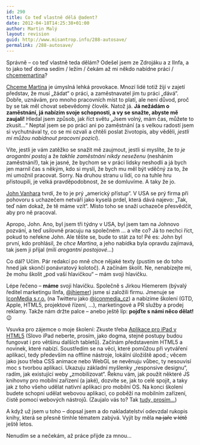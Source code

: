 ```yaml
---
id: 290
title: Co teď vlastně dělá @adent?
date: 2012-04-18T14:25:38+01:00
author: Martin Malý
layout: revision
guid: http://www.misantrop.info/288-autosave/
permalink: /288-autosave/
---
```

Správně &#8211; co teď vlastně teda dělám? Odešel jsem ze Zdrojáku a z IInfa, a to jako teď doma sedím / ležím / čekám až mi někdo nabídne práci / [chcememartina](http://chcememartina.cz/)?

<!--more-->

[Chceme Martina](http://chcememartina.cz/) je úmyslná lehká provokace. Mnozí lidé totiž žijí v zajetí představ, že musí &#8222;žádat&#8220; o práci, a zaměstnavatel jim tu práci &#8222;dává&#8220;. Dobře, uznávám, pro mnoho pracovních míst to platí, ale není důvod, proč by se tak měl chovat sebevědomý člověk. Natož já. **Já nežádám o zaměstnání, já nabízím svoje schopnosti, a vy se snažte, abyste mě zaujali!** Hledal jsem způsob, jak říct světu &#8222;Jsem volný, mám čas, můžete to zkusit&#8230;&#8220; Neptal jsem se po práci ani po zaměstnání (a s velkou radostí jsem si vychutnával ty, co se mi ozvali a chtěli poslat životopis, aby věděli, _jestli mi můžou nabídnout pracovní pozici_).

Víte, jestli je vám zatěžko se snažit mě zaujmout, jestli si myslíte, že _to je arogantní postoj_ a že _takhle zaměstnání nikdy neseženu_ (nesháním zaměstnání!), tak je jasné, že bychom se v práci lidsky neshodli a já bych jen marnil čas s někým, kdo si myslí, že bych mu měl být vděčný za to, že mi umožnil pracovat. Sorry. Na druhou stranu u lidí, co na tuhle hru přistoupili, je velká pravděpodobnost, že se domluvíme. A taky že jo.

[John Vanhara](http://www.podnikanivusa.com) tvrdí, že to je prý &#8222;americký přístup&#8220;. V USA se prý firma při pohovoru s uchazečem netváří jako kyselá prdel, která dává najevo: &#8222;Tak, teď nám dokaž, že tě máme vzít&#8220;. Místo toho se snaží uchazeče přesvědčit, aby pro ně pracoval.

Apropo, John. Ano, byl jsem tři týdny v USA, byl jsem tam na Johnovo pozvání, a teď usilovně pracuju na společném &#8230; a víte co? Já to nechci říct, pokud to neřekne John. Ale těšte se, bude to stát za to! Pé es: John byl první, kdo prohlásil, že _chce Martina_, a jeho nabídka byla opravdu zajímavá, tak jsem ji přijal (milí _arogantní postojové_&#8230;)

Co dál? Učím. Pár redakcí po mně chce nějaké texty (pustím se do toho hned jak skončí ponávratový kolotoč). A začínám školit. Ne, nenabízejte mi, že mohu školit &#8222;pod vaší hlavičkou&#8220; &#8211; mám svoji hlavičku.

Lépe řečeno &#8211; **máme** svoji hlavičku. Společně s Jirkou Hiemerem (bývalý ředitel marketingu IInfa, [@jhiemer](http://twitter.com/jhiemer)) jsme si založili firmu. Jmenuje se [IconMedia s.r.o.](http://www.iconmedia.cz/) (na Twitteru jako [@iconmedia_cz](http://twitter.com/iconmedia_cz)) a nabízíme školení (GTD, Apple, HTML5, projektové řízení, &#8230;), marketingové a PR služby a prodej reklamy. Takže nám držte palce &#8211; anebo ještě líp: **pojďte s námi něco dělat!** 😉

Vsuvka pro zájemce o moje školení: Zkuste třeba [Aplikace pro iPad v HTML5](http://www.iconmedia.cz/skoleni/aplikace-pro-ipad-v-html5/) (Slovo iPad neberte, prosím, jako dogma, stejné postupy budou fungovat i pro většinu dalších tabletů). Začínám představením HTML5 a novinek, které nabízí. Soustředím se na věci, které pomůžou při vytváření aplikací, tedy především na offline nástroje, lokální úložiště apod.; věcem jako jsou třeba CSS animace nebo WebGL se nevěnuju vůbec, ty nesouvisí moc s tvorbou aplikací. Ukazuju základní myšlenky &#8222;responsive designu&#8220;, radím, jak existující weby &#8222;zmobilizovat&#8220;. Řeknu vám, jak použít některé JS knihovny pro mobilní zařízení (a jaké), dozvíte se, jak to celé spojit, a taky jak z toho všeho udělat nativní aplikaci pro mobilní OS. Na konci školení budete schopni udělat webovou aplikaci, co poběží na mobilním zařízení, čistě pomocí webových nástrojů. (Zaujalo vás to? Tak [tudy, prosím&#8230;](http://www.iconmedia.cz/skoleni/aplikace-pro-ipad-v-html5/))

A když už jsem u toho &#8211; dopsal jsem a do nakladatelství odevzdal rukopis knihy, která se přesně tímhle tématem zabývá. Vyjít by měla <del>na jaře</del> <del>v létě</del> ještě letos.

Nenudím se a nečekám, až práce přijde za mnou&#8230;